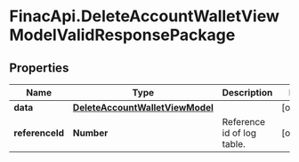 # FinacApi.DeleteAccountWalletViewModelValidResponsePackage

## Properties
Name | Type | Description | Notes
------------ | ------------- | ------------- | -------------
**data** | [**DeleteAccountWalletViewModel**](DeleteAccountWalletViewModel.md) |  | [optional] 
**referenceId** | **Number** | Reference id of log table. | [optional] 
